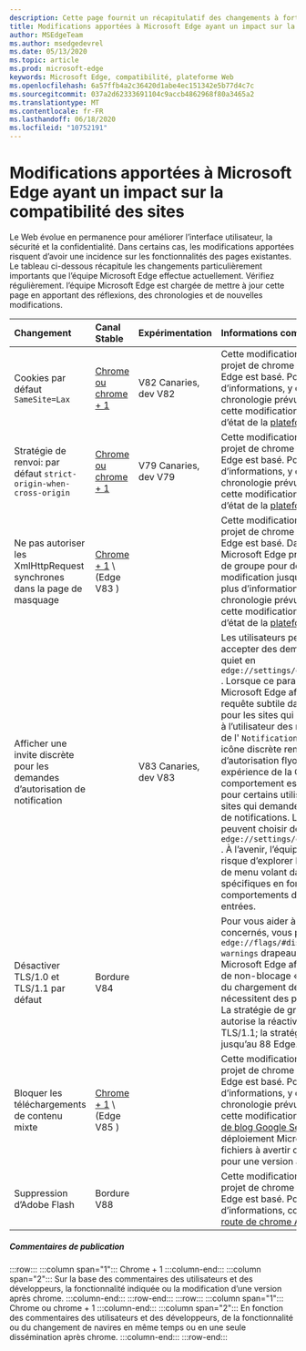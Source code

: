 ```yaml
---
description: Cette page fournit un récapitulatif des changements à forte impact qui peuvent avoir un impact sur la compatibilité de site
title: Modifications apportées à Microsoft Edge ayant un impact sur la compatibilité des sites
author: MSEdgeTeam
ms.author: msedgedevrel
ms.date: 05/13/2020
ms.topic: article
ms.prod: microsoft-edge
keywords: Microsoft Edge, compatibilité, plateforme Web
ms.openlocfilehash: 6a57ffb4a2c36420d1abe4ec151342e5b77d4c7c
ms.sourcegitcommit: 037a2d62333691104c9accb4862968f80a3465a2
ms.translationtype: MT
ms.contentlocale: fr-FR
ms.lasthandoff: 06/18/2020
ms.locfileid: "10752191"
---
```

# Modifications apportées à Microsoft Edge ayant un impact sur la compatibilité des sites  

Le Web évolue en permanence pour améliorer l’interface utilisateur, la sécurité et la confidentialité.  Dans certains cas, les modifications apportées risquent d’avoir une incidence sur les fonctionnalités des pages existantes.  Le tableau ci-dessous récapitule les changements particulièrement importants que l’équipe Microsoft Edge effectue actuellement.  Vérifiez régulièrement. l’équipe Microsoft Edge est chargée de mettre à jour cette page en apportant des réflexions, des chronologies et de nouvelles modifications.  

| Changement | Canal Stable | Expérimentation | Informations complémentaires |  
|:--- |:--- |:--- |:--- |
| Cookies par défaut `SameSite=Lax` | [Chrome ou chrome + 1](#release-comments)  | V82 Canaries, dev V82 | Cette modification intervient dans le projet de chrome sur lequel Microsoft Edge est basé.  Pour plus d’informations, y compris sur la chronologie prévue par Google pour cette modification, consultez l’entrée d’état de la [plateforme chrome][ChromePlatformStatus5088147346030592].  |  
| Stratégie de renvoi: par défaut `strict-origin-when-cross-origin` | [Chrome ou chrome + 1](#release-comments)  | V79 Canaries, dev V79 | Cette modification intervient dans le projet de chrome sur lequel Microsoft Edge est basé.  Pour plus d’informations, y compris sur la chronologie prévue par Google pour cette modification, consultez l’entrée d’état de la [plateforme chrome][ChromePlatformStatus6251880185331712].  |  
| Ne pas autoriser les XmlHttpRequest synchrones dans la page de masquage | [Chrome + 1](#release-comments) \ (Edge V83 \) |  | Cette modification intervient dans le projet de chrome sur lequel Microsoft Edge est basé.  Dans le chrome, Microsoft Edge propose une stratégie de groupe pour désactiver cette modification jusqu’au 88 Edge.  Pour plus d’informations, y compris sur la chronologie prévue par Google pour cette modification, consultez l’entrée d’état de la [plateforme chrome][ChromePlatformStatus4664843055398912].  |  
| Afficher une invite discrète pour les demandes d’autorisation de notification |  | V83 Canaries, dev V83 | Les utilisateurs peuvent désormais accepter des demandes de notification quiet en `edge://settings/content/notifications` .  Lorsque ce paramètre est activé, Microsoft Edge affiche une icône de requête subtile dans la barre d’adresse pour les sites qui demandent d’envoyer à l’utilisateur des notifications à l’aide de l' `Notifications` `Push` API ou.  Cette icône discrète remplace l’invite d’autorisation flyout.  Dans le cas d’une expérience de la Canaries et du dev, ce comportement est activé par défaut pour certains utilisateurs, sur tous les sites qui demandent des autorisations de notifications.  Les utilisateurs peuvent choisir de désactiver `edge://settings/content/notifications` .  À l’avenir, l’équipe Microsoft Edge risque d’explorer l’affichage de l’invite de menu volant dans des situations spécifiques en fonction des comportements d’utilisateur et d’autres entrées.  |  
| Désactiver TLS/1.0 et TLS/1.1 par défaut | Bordure V84 |  | Pour vous aider à découvrir les sites concernés, vous pouvez définir le `edge://flags/#display-legacy-tls-warnings` drapeau de sorte que Microsoft Edge affiche une notification de non-blocage «non sécurisée» lors du chargement de pages qui nécessitent des protocoles TLS hérités.  La stratégie de groupe [SSLMinVersion][DeployedEdgePoliciesSSLMinVersion] autorise la réactivation de TLS/1.0 et TLS/1.1; la stratégie reste disponible jusqu’au 88 Edge.  |  
| Bloquer les téléchargements de contenu mixte | [Chrome + 1](#release-comments) \ (Edge V85 \)  |  | Cette modification intervient dans le projet de chrome sur lequel Microsoft Edge est basé.  Pour plus d’informations, y compris sur la chronologie prévue par Google pour cette modification, consultez l' [entrée de blog Google Security][GoogleBlogSecurity20200206].  Le planning de déploiement Microsoft des types de fichiers à avertir ou bloquer est planifié pour une version après chrome.  |  
| Suppression d’Adobe Flash | Bordure V88  |  | Cette modification intervient dans le projet de chrome sur lequel Microsoft Edge est basé.  Pour plus d’informations, consultez la feuille de [route de chrome Adobe Flash](https://www.chromium.org/flash-roadmap#TOC-Flash-Support-Removed-from-Chromium-Target:-Chrome-88---Jan-2021-).  | 
##### Commentaires de publication  

:::row:::
   :::column span="1":::
      Chrome + 1
   :::column-end:::
   :::column span="2":::
      Sur la base des commentaires des utilisateurs et des développeurs, la fonctionnalité indiquée ou la modification d’une version après chrome.
   :::column-end:::
:::row-end:::
:::row:::
   :::column span="1":::
      Chrome ou chrome + 1
   :::column-end:::
   :::column span="2":::
      En fonction des commentaires des utilisateurs et des développeurs, de la fonctionnalité ou du changement de navires en même temps ou en une seule dissémination après chrome.
   :::column-end:::
:::row-end:::


<!-- image links -->  

<!-- links -->  

[DeployedEdgePoliciesSSLMinVersion]: /deployedge/microsoft-edge-policies#sslversionmin "SSLVersionMin-Microsoft Edge-politiques"  

[ChromePlatformStatus4664843055398912]: https://www.chromestatus.com/feature/4664843055398912 "Désactiver la synchronisation XHR dans l’état de la plateforme JavaScript-chrome de la page"  
[ChromePlatformStatus5088147346030592]: https://www.chromestatus.com/feature/5088147346030592 "Cookies par défaut de l’état de la plateforme SameSite = Lax-chrome"  
[ChromePlatformStatus6251880185331712]: https://www.chromestatus.com/feature/6251880185331712 "Stratégie de point d’ouverture: par défaut sur l’état de la plateforme chrome"  

[GoogleBlogSecurity20200206]: https://security.googleblog.com/2020/02/protecting-users-from-insecure_6.html "Protection des utilisateurs contre les téléchargements insécurisés dans Google Chrome-blog de sécurité Google Online"  
